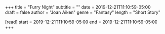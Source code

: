 +++
title = "Furry Night"
subtitle = ""
date = 2019-12-21T11:10:59-05:00
draft = false
author = "Joan Aiken"
genre = "Fantasy"
length = "Short Story"

[read]
  start = 2019-12-21T11:10:59-05:00
  end = 2019-12-21T11:10:59-05:00
+++
